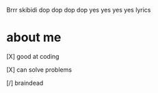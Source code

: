 Brrr skibidi dop dop dop dop yes yes yes yes lyrics

# about me

[X] good at coding

[X] can solve problems

[/] braindead
